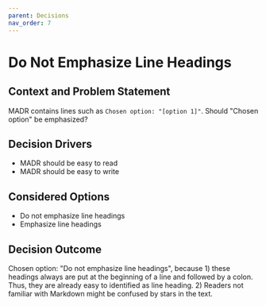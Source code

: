 ```yaml
---
parent: Decisions
nav_order: 7
---
```

# Do Not Emphasize Line Headings

## Context and Problem Statement

MADR contains lines such as `Chosen option: "[option 1]"`. Should "Chosen option" be emphasized?

## Decision Drivers

* MADR should be easy to read
* MADR should be easy to write

## Considered Options

* Do not emphasize line headings
* Emphasize line headings

## Decision Outcome

Chosen option: "Do not emphasize line headings", because 1) these headings always are put at the beginning of a line and followed by a colon. Thus, they are already easy to identified as line heading. 2) Readers not familiar with Markdown might be confused by stars in the text.

